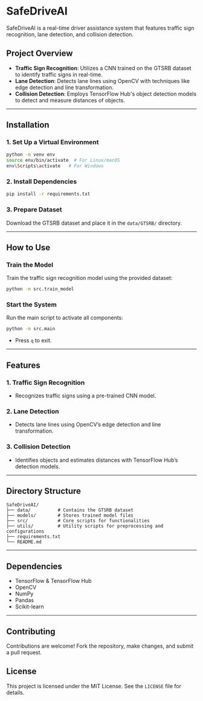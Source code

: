 # SafeDriveAI

SafeDriveAI is a real-time driver assistance system that features traffic sign recognition, lane detection, and collision detection.

## Project Overview
- **Traffic Sign Recognition**: Utilizes a CNN trained on the GTSRB dataset to identify traffic signs in real-time.
- **Lane Detection**: Detects lane lines using OpenCV with techniques like edge detection and line transformation.
- **Collision Detection**: Employs TensorFlow Hub's object detection models to detect and measure distances of objects.

---

## Installation

### 1. Set Up a Virtual Environment
```sh
python -m venv env
source env/bin/activate  # For Linux/macOS
env\Scripts\activate   # For Windows
```

### 2. Install Dependencies
```sh
pip install -r requirements.txt
```

### 3. Prepare Dataset
Download the GTSRB dataset and place it in the `data/GTSRB/` directory.

---

## How to Use

### Train the Model
Train the traffic sign recognition model using the provided dataset:
```sh
python -m src.train_model
```

### Start the System
Run the main script to activate all components:
```sh
python -m src.main
```
- Press `q` to exit.

---

## Features

### 1. Traffic Sign Recognition
- Recognizes traffic signs using a pre-trained CNN model.

### 2. Lane Detection
- Detects lane lines using OpenCV’s edge detection and line transformation.

### 3. Collision Detection
- Identifies objects and estimates distances with TensorFlow Hub’s detection models.

---

## Directory Structure
```
SafeDriveAI/
├── data/          # Contains the GTSRB dataset
├── models/        # Stores trained model files
├── src/           # Core scripts for functionalities
├── utils/         # Utility scripts for preprocessing and configurations
├── requirements.txt
└── README.md
```

---

## Dependencies
- TensorFlow & TensorFlow Hub
- OpenCV
- NumPy
- Pandas
- Scikit-learn

---

## Contributing
Contributions are welcome! Fork the repository, make changes, and submit a pull request.

## License
This project is licensed under the MIT License. See the `LICENSE` file for details.

